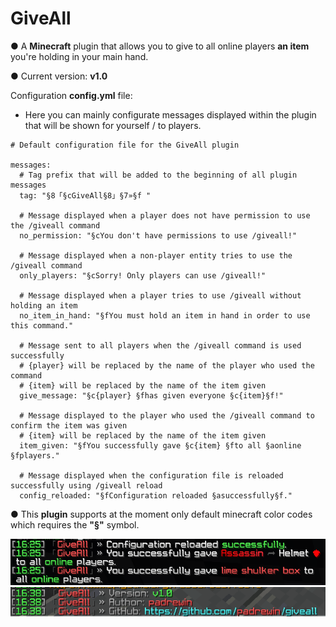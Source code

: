 # GiveAll

● A **Minecraft** plugin that allows you to give to all online players **an item** you're holding in your main hand.

● Current version: **v1.0** 

Configuration **config.yml** file:
- Here you can mainly configurate messages displayed within the plugin that will be shown for yourself / to players.
```
# Default configuration file for the GiveAll plugin

messages:
  # Tag prefix that will be added to the beginning of all plugin messages
  tag: "§8「§cGiveAll§8」§7»§f "

  # Message displayed when a player does not have permission to use the /giveall command
  no_permission: "§cYou don't have permissions to use /giveall!"

  # Message displayed when a non-player entity tries to use the /giveall command
  only_players: "§cSorry! Only players can use /giveall!"

  # Message displayed when a player tries to use /giveall without holding an item
  no_item_in_hand: "§fYou must hold an item in hand in order to use this command."

  # Message sent to all players when the /giveall command is used successfully
  # {player} will be replaced by the name of the player who used the command
  # {item} will be replaced by the name of the item given
  give_message: "§c{player} §fhas given everyone §c{item}§f!"

  # Message displayed to the player who used the /giveall command to confirm the item was given
  # {item} will be replaced by the name of the item given
  item_given: "§fYou successfully gave §c{item} §fto all §aonline §fplayers."

  # Message displayed when the configuration file is reloaded successfully using /giveall reload
  config_reloaded: "§fConfiguration reloaded §asuccessfully§f."
```

● This **plugin** supports at the moment only default minecraft color codes which requires the **"§"** symbol. 

![alt text](giveallplugin.png)
![alt text](giveallversion.png)